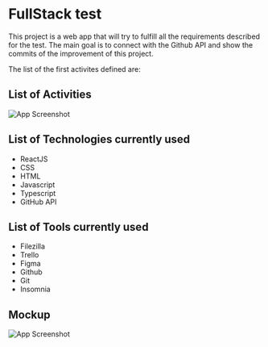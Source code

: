 
# FullStack test


This project is a web app that will try to fulfill all the requirements described for the test. The main goal is to connect with the Github API and show the commits of the improvement of this project.

The list of the first activites defined are:


## List of Activities
![App Screenshot](https://innovastorga.com/images-fulltimeforce/trello2.png)


## List of Technologies currently used

- ReactJS
- CSS
- HTML
- Javascript
- Typescript
- GitHub API

## List of Tools currently used

- Filezilla
- Trello
- Figma
- Github
- Git
- Insomnia



## Mockup
![App Screenshot](https://innovastorga.com/images-fulltimeforce/mockup1.png)
